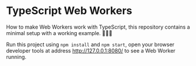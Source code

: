# TypeScript Web Workers

How to make Web Workers work with TypeScript, this repository contains a minimal setup with a working example. 🚀🚀🚀

Run this project using `npm install` and `npm start`, open your browser developer tools at address <http://127.0.0.1:8080/> to see a Web Worker running.
